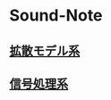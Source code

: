 # Sound-Note

## [拡散モデル系](https://gunjigunji.github.io/sound-note/diffusion_models)

## [信号処理系](https://gunjigunji.github.io/sound-note/signal_processing)
